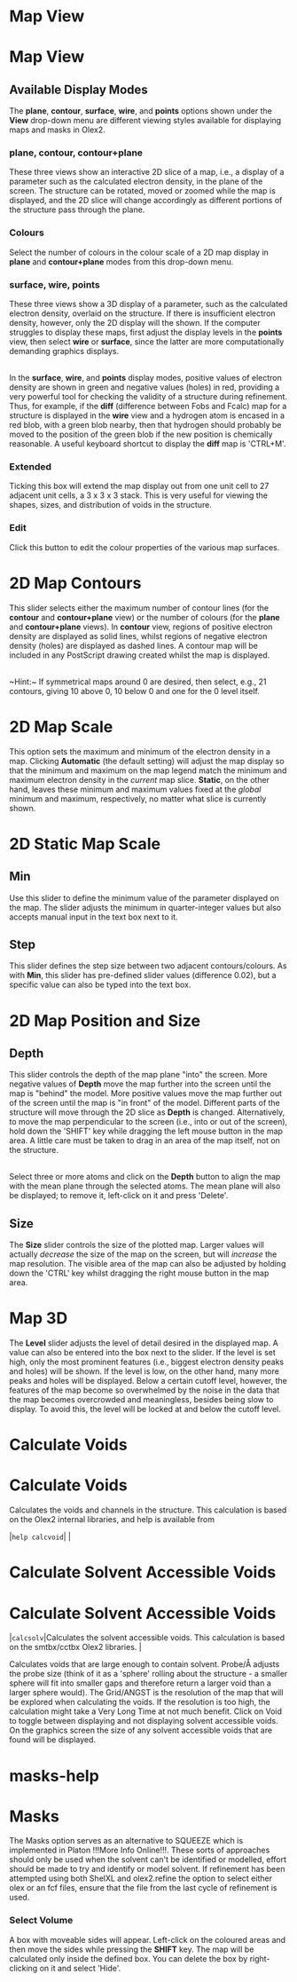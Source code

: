 # Map View

# Map View

## Available Display Modes
The **plane**, **contour**, **surface**, **wire**, and **points** options shown under the **View** drop-down menu are different viewing styles available for displaying maps and masks in Olex2.

### plane, contour, contour+plane
These three views show an interactive 2D slice of a map, i.e., a display of a parameter such as the calculated electron density, in the plane of the screen. The structure can be rotated, moved or zoomed while the map is displayed, and the 2D slice will change accordingly as different portions of the structure pass through the plane.

### Colours
Select the number of colours in the colour scale of a 2D map display in **plane** and **contour+plane** modes from this drop-down menu.

### surface, wire, points
These three views show a 3D display of a parameter, such as the calculated electron density, overlaid on the structure. If there is insufficient electron density, however, only the 2D display will the shown. If the computer struggles to display these maps, first adjust the display levels in the **points** view, then select **wire** or **surface**, since the latter are more computationally demanding graphics displays. 
<br>
<br>

In the **surface**, **wire**, and **points** display modes, positive values of electron density are shown in green and negative values (holes) in red, providing a very powerful tool for checking the validity of a structure during refinement. Thus, for example, if the **diff** (difference between Fobs and Fcalc) map for a structure is displayed in the **wire** view and a hydrogen atom is encased in a red blob, with a green blob nearby, then that hydrogen should probably be moved to the position of the green blob if the new position is chemically reasonable. A useful keyboard shortcut to display the **diff** map is '<c>CTRL+M</c>'.

### Extended
Ticking this box will extend the map display out from one unit cell to 27 adjacent unit cells, a 3 x 3 x 3 stack. This is very useful for viewing the shapes, sizes, and distribution of voids in the structure.

### Edit
Click this button to edit the colour properties of the various map surfaces.


# 2D Map Contours
This slider selects either the maximum number of contour lines (for the **contour** and **contour+plane** view) or the number of colours (for the **plane** and **contour+plane** views). In **contour** view, regions of positive electron density are displayed as solid lines, whilst regions of negative electron density (holes) are displayed as dashed lines. A contour map will be included in any PostScript drawing created whilst the map is displayed.
<br>
<br>

~Hint:~ If symmetrical maps around 0 are desired, then select, e.g., 21 contours, giving 10 above 0, 10 below 0 and one for the 0 level itself. 


# 2D Map Scale
This option sets the maximum and minimum of the electron density in a map. Clicking **Automatic** (the default setting) will adjust the map display so that the minimum and maximum on the map legend match the minimum and maximum electron density in the *current* map slice. **Static**, on the other hand, leaves these minimum and maximum values fixed at the *global* minimum and maximum, respectively, no matter what slice is currently shown.


# 2D Static Map Scale

## Min
Use this slider to define the minimum value of the parameter displayed on the map. The slider adjusts the minimum in quarter-integer values but also accepts manual input in the text box next to it.

## Step
This slider defines the step size between two adjacent contours/colours. As with **Min**, this slider has pre-defined slider values (difference 0.02), but a specific value can also be typed into the text box.


# 2D Map Position and Size

## Depth
This slider controls the depth of the map plane "into" the screen. More negative values of **Depth** move the map further into the screen until the map is "behind" the model. More positive values move the map further out of the screen until the map is "in front" of the model. Different parts of the structure will move through the 2D slice as **Depth** is changed. Alternatively, to move the map perpendicular to the screen (i.e., into or out of the screen), hold down the '<c>SHIFT</c>' key while dragging the left mouse button in the map area. A little care must be taken to drag in an area of the map itself, not on the structure.
<br>
<br>

Select three or more atoms and click on the **Depth** button to align the map with the mean plane through the selected atoms. The mean plane will also be displayed; to remove it, left-click on it and press '<c>Delete<c>'.

## Size
The **Size** slider controls the size of the plotted map. Larger values will actually *decrease* the size of the map on the screen, but will *increase* the map resolution. The visible area of the map can also be adjusted by holding down the '<c>CTRL</c>' key whilst dragging the right mouse button in the map area.


# Map 3D
The **Level** slider adjusts the level of detail desired in the displayed map. A value can also be entered into the box next to the slider. If the level is set high, only the most prominent features (i.e., biggest electron density peaks and holes) will be shown. If the level is low, on the other hand, many more peaks and holes will be displayed. Below a certain cutoff level, however, the features of the map become so overwhelmed by the noise in the data that the map becomes overcrowded and meaningless, besides being slow to display. To avoid this, the level will be locked at and below the cutoff level.


# Calculate Voids

# Calculate Voids
Calculates the voids and channels in the structure. This calculation is based on the Olex2 internal libraries, and help is available from

|`help calcvoid`| |


# Calculate Solvent Accessible Voids


# Calculate Solvent Accessible Voids
|`calcsolv`|Calculates the solvent accessible voids. This calculation is based on the smtbx/cctbx Olex2 libraries. |


Calculates voids that are large enough to contain solvent. Probe/&Aring; adjusts the probe size (think of it as a 'sphere' rolling about the structure - a smaller sphere will fit into smaller gaps and therefore return a larger void than a larger sphere would). The Grid/ANGST is the resolution of the map that will be explored when calculating the voids. If the resolution is too high, the calculation might take a Very Long Time at not much benefit. Click on Void to toggle between displaying and not displaying solvent accessible voids. On the graphics screen the size of any solvent accessible voids that are found will be displayed.


# masks-help


# Masks
The Masks option serves as an alternative to SQUEEZE which is implemented in Platon !!!More Info Online!!!. These sorts of approaches should only be used when the solvent can't be identified or modelled, effort should be made to try and identify or model solvent. If refinement has been attempted using both ShelXL and olex2.refine the option to select either olex or an fcf files, ensure that the file from the last cycle of refinement is used.









### Select Volume
A box with moveable sides will appear. Left-click on the coloured areas and then move the sides while pressing the **SHIFT** key. The map will be calculated only inside the defined box. You can delete the box by right-clicking on it and select 'Hide'.
